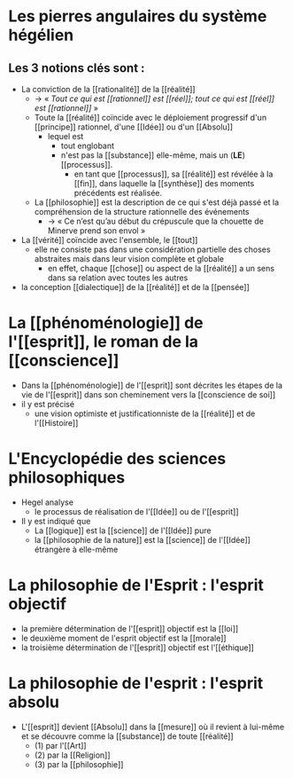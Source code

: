 # Les pierres angulaires du système hégélien

## Les 3 notions clés sont :

- La conviction de la [[rationalité]] de la [[réalité]]
  - → « *Tout ce qui est [[rationnel]] est [[réel]]; tout ce qui est [[réel]] est [[rationnel]]* »
  - Toute la [[réalité]] coïncide avec le déploiement progressif d'un [[principe]] rationnel, d'une [[Idée]] ou d'un [[Absolu]]
    - lequel est
      - tout englobant
      - n'est pas la [[substance]] elle-même, mais un (__LE__) [[processus]].
        - en tant que [[processus]], sa [[réalité]] est révélée à la [[fin]], dans laquelle la [[synthèse]] des moments précédents est réalisée.
  - La [[philosophie]] est la description de ce qui s'est déjà passé et la compréhension de la structure rationnelle des événements
    - → « Ce n’est qu’au début du crépuscule que la chouette de Minerve prend son envol »
- La [[vérité]] coïncide avec l'ensemble, le [[tout]]
  - elle ne consiste pas dans une considération partielle des choses abstraites mais dans leur vision complète et globale
    - en effet, chaque [[chose]] ou aspect de la [[réalité]] a un sens dans sa relation avec toutes les autres
- la conception [[dialectique]] de la [[réalité]] et de la [[pensée]]

# La [[phénoménologie]] de l'[[esprit]], le roman de la [[conscience]]

- Dans la [[phénoménologie]] de l'[[esprit]] sont décrites les étapes de la vie de l'[[esprit]] dans son cheminement vers la [[conscience de soi]]
- il y est précisé
  - une vision optimiste et justificationniste de la [[réalité]] et de l'[[Histoire]]

# L'Encyclopédie des sciences philosophiques

- Hegel analyse
  - le processus de réalisation de l'[[Idée]] ou de l'[[esprit]]
- Il y est indiqué que
  - La [[logique]] est la [[science]] de l'[[Idée]] pure
  - la [[philosophie de la nature]] est la [[science]] de l'[[Idée]] étrangère à elle-même

# La philosophie de l'Esprit : l'esprit objectif

- la première détermination de l'[[esprit]] objectif est la [[loi]]
- le deuxième moment de l'esprit objectif est la [[morale]]
- la troisième détermination de l'[[esprit]] objectif est l'[[éthique]]


# La philosophie de l'esprit : l'esprit absolu

- L'[[esprit]] devient [[Absolu]] dans la [[mesure]] où il revient à lui-même et se découvre comme la [[substance]] de toute [[réalité]]
  - (1) par l'[[Art]]
  - (2) par la [[Religion]]
  - (3) par la [[philosophie]]